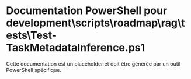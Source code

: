 # Documentation PowerShell pour development\scripts\roadmap\rag\tests\Test-TaskMetadataInference.ps1

Cette documentation est un placeholder et doit être générée par un outil PowerShell spécifique.
